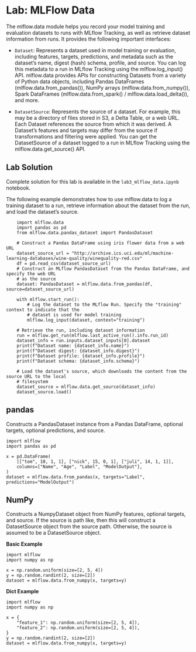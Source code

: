 
# Lab: MLFlow Data

The mlflow.data module helps you record your model training and evaluation datasets to runs with MLflow Tracking, as well as retrieve dataset information from runs. It provides the following important interfaces:

- `Dataset`: Represents a dataset used in model training or evaluation, including features, targets, predictions, and metadata such as the dataset’s name, digest (hash) schema, profile, and source. You can log this metadata to a run in MLflow Tracking using the mlflow.log_input() API. mlflow.data provides APIs for constructing Datasets from a variety of Python data objects, including Pandas DataFrames (mlflow.data.from_pandas()), NumPy arrays (mlflow.data.from_numpy()), Spark DataFrames (mlflow.data.from_spark() / mlflow.data.load_delta()), and more.

- `DatasetSource`: Represents the source of a dataset. For example, this may be a directory of files stored in S3, a Delta Table, or a web URL. Each Dataset references the source from which it was derived. A Dataset’s features and targets may differ from the source if transformations and filtering were applied. You can get the DatasetSource of a dataset logged to a run in MLflow Tracking using the mlflow.data.get_source() API.

Lab Solution
-------------

Complete solution for this lab is available in the `lab3_mlflow_data.ipynb` notebook.

The following example demonstrates how to use mlflow.data to log a training dataset to a run, retrieve information about the dataset from the run, and load the dataset’s source.

```
    import mlflow.data
    import pandas as pd
    from mlflow.data.pandas_dataset import PandasDataset

    # Construct a Pandas DataFrame using iris flower data from a web URL
    dataset_source_url = "http://archive.ics.uci.edu/ml/machine-learning-databases/wine-quality/winequality-red.csv"
    df = pd.read_csv(dataset_source_url)
    # Construct an MLflow PandasDataset from the Pandas DataFrame, and specify the web URL
    # as the source
    dataset: PandasDataset = mlflow.data.from_pandas(df, source=dataset_source_url)

    with mlflow.start_run():
        # Log the dataset to the MLflow Run. Specify the "training" context to indicate that the
        # dataset is used for model training
        mlflow.log_input(dataset, context="training")

    # Retrieve the run, including dataset information
    run = mlflow.get_run(mlflow.last_active_run().info.run_id)
    dataset_info = run.inputs.dataset_inputs[0].dataset
    print(f"Dataset name: {dataset_info.name}")
    print(f"Dataset digest: {dataset_info.digest}")
    print(f"Dataset profile: {dataset_info.profile}")
    print(f"Dataset schema: {dataset_info.schema}")

    # Load the dataset's source, which downloads the content from the source URL to the local
    # filesystem
    dataset_source = mlflow.data.get_source(dataset_info)
    dataset_source.load()
```



## pandas

Constructs a PandasDataset instance from a Pandas DataFrame, optional targets, optional predictions, and source.

 
```
import mlflow
import pandas as pd

x = pd.DataFrame(
    [["tom", 10, 1, 1], ["nick", 15, 0, 1], ["juli", 14, 1, 1]],
    columns=["Name", "Age", "Label", "ModelOutput"],
)
dataset = mlflow.data.from_pandas(x, targets="Label", predictions="ModelOutput")
```


## NumPy 

Constructs a NumpyDataset object from NumPy features, optional targets, and source. If the source is path like, then this will construct a DatasetSource object from the source path. Otherwise, the source is assumed to be a DatasetSource object.

**Basic Example**

```
import mlflow
import numpy as np

x = np.random.uniform(size=[2, 5, 4])
y = np.random.randint(2, size=[2])
dataset = mlflow.data.from_numpy(x, targets=y)
```

**Dict Example**

```
import mlflow
import numpy as np

x = {
    "feature_1": np.random.uniform(size=[2, 5, 4]),
    "feature_2": np.random.uniform(size=[2, 5, 4]),
}
y = np.random.randint(2, size=[2])
dataset = mlflow.data.from_numpy(x, targets=y)

```

